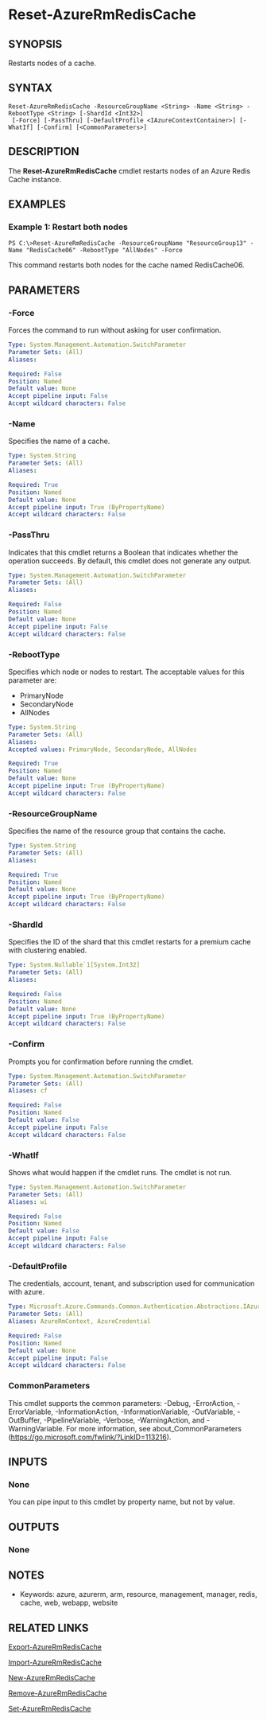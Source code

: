 ﻿---
external help file: Microsoft.Azure.Commands.RedisCache.dll-Help.xml
Module Name: AzureRM.RedisCache
ms.assetid: A73D4DDD-387A-4468-AC6E-F15BF473527E
online version:
schema: 2.0.0
content_git_url: https://github.com/Azure/azure-powershell/blob/preview/src/ResourceManager/RedisCache/Commands.RedisCache/help/Reset-AzureRmRedisCache.md
original_content_git_url: https://github.com/Azure/azure-powershell/blob/preview/src/ResourceManager/RedisCache/Commands.RedisCache/help/Reset-AzureRmRedisCache.md
---

# Reset-AzureRmRedisCache

## SYNOPSIS
Restarts nodes of a cache.

## SYNTAX

```
Reset-AzureRmRedisCache -ResourceGroupName <String> -Name <String> -RebootType <String> [-ShardId <Int32>]
 [-Force] [-PassThru] [-DefaultProfile <IAzureContextContainer>] [-WhatIf] [-Confirm] [<CommonParameters>]
```

## DESCRIPTION
The **Reset-AzureRmRedisCache** cmdlet restarts nodes of an Azure Redis Cache instance.

## EXAMPLES

### Example 1: Restart both nodes
```
PS C:\>Reset-AzureRmRedisCache -ResourceGroupName "ResourceGroup13" -Name "RedisCache06" -RebootType "AllNodes" -Force
```

This command restarts both nodes for the cache named RedisCache06.

## PARAMETERS

### -Force
Forces the command to run without asking for user confirmation.

```yaml
Type: System.Management.Automation.SwitchParameter
Parameter Sets: (All)
Aliases: 

Required: False
Position: Named
Default value: None
Accept pipeline input: False
Accept wildcard characters: False
```

### -Name
Specifies the name of a cache.

```yaml
Type: System.String
Parameter Sets: (All)
Aliases: 

Required: True
Position: Named
Default value: None
Accept pipeline input: True (ByPropertyName)
Accept wildcard characters: False
```

### -PassThru
Indicates that this cmdlet returns a Boolean that indicates whether the operation succeeds.
By default, this cmdlet does not generate any output.

```yaml
Type: System.Management.Automation.SwitchParameter
Parameter Sets: (All)
Aliases: 

Required: False
Position: Named
Default value: None
Accept pipeline input: False
Accept wildcard characters: False
```

### -RebootType
Specifies which node or nodes to restart.
The acceptable values for this parameter are:

- PrimaryNode 
- SecondaryNode 
- AllNodes

```yaml
Type: System.String
Parameter Sets: (All)
Aliases: 
Accepted values: PrimaryNode, SecondaryNode, AllNodes

Required: True
Position: Named
Default value: None
Accept pipeline input: True (ByPropertyName)
Accept wildcard characters: False
```

### -ResourceGroupName
Specifies the name of the resource group that contains the cache.

```yaml
Type: System.String
Parameter Sets: (All)
Aliases: 

Required: True
Position: Named
Default value: None
Accept pipeline input: True (ByPropertyName)
Accept wildcard characters: False
```

### -ShardId
Specifies the ID of the shard that this cmdlet restarts for a premium cache with clustering enabled.

```yaml
Type: System.Nullable`1[System.Int32]
Parameter Sets: (All)
Aliases: 

Required: False
Position: Named
Default value: None
Accept pipeline input: True (ByPropertyName)
Accept wildcard characters: False
```

### -Confirm
Prompts you for confirmation before running the cmdlet.

```yaml
Type: System.Management.Automation.SwitchParameter
Parameter Sets: (All)
Aliases: cf

Required: False
Position: Named
Default value: False
Accept pipeline input: False
Accept wildcard characters: False
```

### -WhatIf
Shows what would happen if the cmdlet runs.
The cmdlet is not run.

```yaml
Type: System.Management.Automation.SwitchParameter
Parameter Sets: (All)
Aliases: wi

Required: False
Position: Named
Default value: False
Accept pipeline input: False
Accept wildcard characters: False
```

### -DefaultProfile
The credentials, account, tenant, and subscription used for communication with azure.

```yaml
Type: Microsoft.Azure.Commands.Common.Authentication.Abstractions.IAzureContextContainer
Parameter Sets: (All)
Aliases: AzureRmContext, AzureCredential

Required: False
Position: Named
Default value: None
Accept pipeline input: False
Accept wildcard characters: False
```

### CommonParameters
This cmdlet supports the common parameters: -Debug, -ErrorAction, -ErrorVariable, -InformationAction, -InformationVariable, -OutVariable, -OutBuffer, -PipelineVariable, -Verbose, -WarningAction, and -WarningVariable. For more information, see about_CommonParameters (https://go.microsoft.com/fwlink/?LinkID=113216).

## INPUTS

### None
You can pipe input to this cmdlet by property name, but not by value.

## OUTPUTS

### None

## NOTES
* Keywords: azure, azurerm, arm, resource, management, manager, redis, cache, web, webapp, website

## RELATED LINKS

[Export-AzureRmRedisCache](./Export-AzureRmRedisCache.md)

[Import-AzureRmRedisCache](./Import-AzureRmRedisCache.md)

[New-AzureRmRedisCache](./New-AzureRmRedisCache.md)

[Remove-AzureRmRedisCache](./Remove-AzureRmRedisCache.md)

[Set-AzureRmRedisCache](./Set-AzureRmRedisCache.md)


